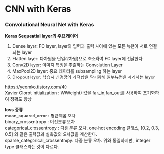 # CNN with Keras

### Convolutional Neural Net with Keras

**Keras Sequential layer의 주요 레이어**

1. Dense layer: FC layer, layer의 입력과 출력 사이에 있는 모든 뉴런이 서로 연결되는 layer
2. Flatten layer: 다차원을 단일(2차원)으로 축소하여 FC layer에 전달한다
3. Conv2D layer: 이미지 특징을 추출하는 Convolution Layer
4. MaxPool2D layer: 중요 데이터를 subsampling 하는 layer
5. Dropout layer: 학습시 신경망의 과적합을 막기위해 일부뉴런을 제거하는 layer

https://yeomko.tistory.com/40<br>
Xavier Glorot Initialization : W(Weight) 값을 fan_in,fan_out를 사용하여 초기화하여 정확도 향상<br>

**loss 종류**<br>
mean_squared_error : 평균제곱 오차<br>
binary_crossentropy : 이진분류 오차<br>
categorical_crossentropy : 다중 분류 오차. one-hot encoding 클래스, [0.2, 0.3, 0.5] 와 같은 출력값과 실측값의 오차값을 계산한다.<br>
sparse_categorical_crossentropy: 다중 분류 오차. 위와 동일하지만 , integer type 클래스라는 것이 다르다.<br>
